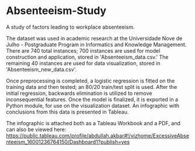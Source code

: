 # Absenteeism-Study
A study of factors leading to workplace absenteeism.

The dataset was used in academic research at the Universidade Nove de Julho - Postgraduate Program in Informatics and Knowledge Management.
There are 740 total instances; 700 instances are used for model construction and application, stored in 'Absenteeism_data.csv.' The remaining 40 instances are used for data visualization, stored in 'Absenteeism_new_data.csv'.

Once preprocessing is completed, a logistic regression is fitted on the training data and then tested; an 80/20 train/test split is used. After the initial regression, backwards elimination is utilized to remove inconsequential features. Once the model is finalized, it is exported in a Python module, for use on the visualization dataset. An infographic with conclusions from this data is presented in Tableau.

The infographic is attached both as a Tableau Workbook and a PDF, and can also be viewed here: https://public.tableau.com/profile/abdullah.akbar#!/vizhome/ExcessiveAbsenteeism_16001236764150/Dashboard1?publish=yes
